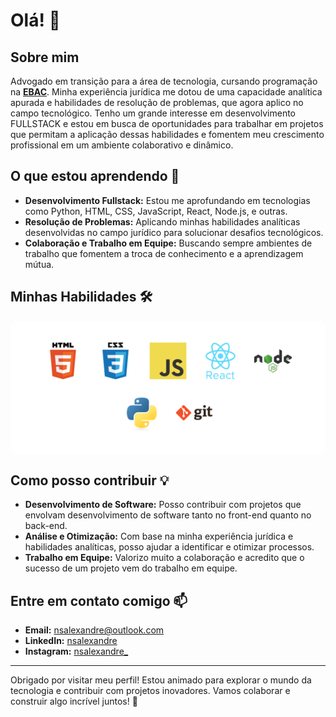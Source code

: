 # Olá! 👋

## Sobre mim

Advogado em transição para a área de tecnologia, cursando programação na **[EBAC](https://ebaconline.com.br/)**. Minha experiência jurídica me dotou de uma capacidade analítica apurada e habilidades de resolução de problemas, que agora aplico no campo tecnológico. Tenho um grande interesse em desenvolvimento FULLSTACK e estou em busca de oportunidades para trabalhar em projetos que permitam a aplicação dessas habilidades e fomentem meu crescimento profissional em um ambiente colaborativo e dinâmico.

## O que estou aprendendo 🚀

- **Desenvolvimento Fullstack:** Estou me aprofundando em tecnologias como Python, HTML, CSS, JavaScript, React, Node.js, e outras.
- **Resolução de Problemas:** Aplicando minhas habilidades analíticas desenvolvidas no campo jurídico para solucionar desafios tecnológicos.
- **Colaboração e Trabalho em Equipe:** Buscando sempre ambientes de trabalho que fomentem a troca de conhecimento e a aprendizagem mútua.

## Minhas Habilidades 🛠️

<div style="background-color: white; padding: 10px; border-radius: 10px; display: inline-block;">
    <p align="center">
        <img src="https://raw.githubusercontent.com/devicons/devicon/master/icons/html5/html5-original-wordmark.svg" alt="HTML5" width="60" height="60" style="margin: 10px;"/>
        <img src="https://raw.githubusercontent.com/devicons/devicon/master/icons/css3/css3-original-wordmark.svg" alt="CSS3" width="60" height="60" style="margin: 10px;"/>
        <img src="https://raw.githubusercontent.com/devicons/devicon/master/icons/javascript/javascript-original.svg" alt="JavaScript" width="60" height="60" style="margin: 10px;"/>
        <img src="https://raw.githubusercontent.com/devicons/devicon/master/icons/react/react-original-wordmark.svg" alt="React" width="60" height="60" style="margin: 10px;"/>
        <img src="https://raw.githubusercontent.com/devicons/devicon/master/icons/nodejs/nodejs-original-wordmark.svg" alt="Node.js" width="60" height="60" style="margin: 10px;"/>
        <img src="https://raw.githubusercontent.com/devicons/devicon/master/icons/python/python-original.svg" alt="Python" width="60" height="60" style="margin: 10px;"/>
        <img src="https://raw.githubusercontent.com/devicons/devicon/master/icons/git/git-original-wordmark.svg" alt="Git" width="60" height="60" style="margin: 10px;"/>
    </p>
</div>

## Como posso contribuir 💡

- **Desenvolvimento de Software:** Posso contribuir com projetos que envolvam desenvolvimento de software tanto no front-end quanto no back-end.
- **Análise e Otimização:** Com base na minha experiência jurídica e habilidades analíticas, posso ajudar a identificar e otimizar processos.
- **Trabalho em Equipe:** Valorizo muito a colaboração e acredito que o sucesso de um projeto vem do trabalho em equipe.

## Entre em contato comigo 📫

- **Email:** [nsalexandre@outlook.com](mailto:nsalexandre@outlook.com)
- **LinkedIn:** [nsalexandre](https://www.linkedin.com/in/nsalexandre)
- **Instagram:** [nsalexandre_](https://instagram.com/nsalexandre_)

---

Obrigado por visitar meu perfil! Estou animado para explorar o mundo da tecnologia e contribuir com projetos inovadores. Vamos colaborar e construir algo incrível juntos! 🚀
